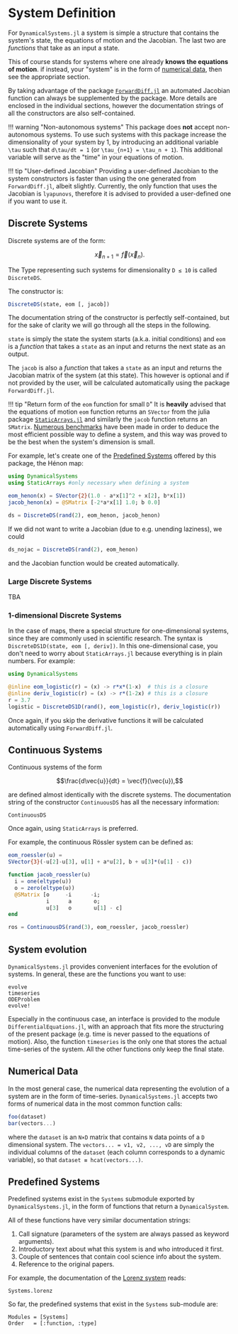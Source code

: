 # System Definition
For `DynamicalSystems.jl` a system is simple a structure that contains the system's state, the equations of motion and the Jacobian. The last two are *functions* that take as an input a state.

This of course stands for systems where one already **knows the equations of motion**.
if instead, your "system" is in the form of [numerical data](#numerical-data), then see the appropriate section.


By taking advantage of the package [`ForwardDiff.jl`](https://github.com/JuliaDiff/ForwardDiff.jl) an automated Jacobian
function can always be supplemented by the package. More details are enclosed in the individual sections, however the documentation strings of all the constructors are
also self-contained.

!!! warning "Non-autonomous systems"
    This package does **not** accept non-autonomous systems. To use such systems with this package increase
    the dimensionality of your system by 1, by introducing an additional variable
    ``\tau`` such that ``d\tau/dt = 1`` (or ``\tau_{n+1} = \tau_n + 1``). This additional variable will serve as
    the "time" in your equations of motion.

!!! tip "User-defined Jacobian"
    Providing a user-defined Jacobian to the system constructors is faster than using
    the one generated from `ForwardDiff.jl`, albeit slightly. Currently, the only function
    that uses the Jacobian is `lyapunovs`, therefore it is advised to provided a
    user-defined one if you want to use it.

## Discrete Systems
Discrete systems are of the form:
```math
\vec{x}_{n+1} = \vec{f}(\vec{x}_n).
```
The Type representing such systems for dimensionality `D ≤ 10` is called `DiscreteDS`.

The constructor is:
```julia
DiscreteDS(state, eom [, jacob])
```
The documentation string of the constructor is perfectly self-contained, but for the sake of clarity we will go through all the steps in the following.

`state` is simply the state the system starts (a.k.a. initial conditions) and
`eom` is a *function* that takes a `state` as an input and returns the next state
as an output.

The `jacob` is also a *function* that takes a `state` as an input and returns the
Jacobian matrix of the system (at this state). This however is optional and if not provided by the user, will be calculated automatically using the package `ForwardDiff.jl`.

!!! tip "Return form of the `eom` function for small `D`"
    It is **heavily** advised that the equations of motion `eom` function returns an `SVector` from
    the julia package [`StaticArrays.jl`](https://github.com/JuliaArrays/StaticArrays.jl) and similarly the `jacob` function returns an `SMatrix`. [Numerous benchmarks](https://github.com/Datseris/DynamicalSystems.jl/tree/master/test/benchmarks) have been made in order to deduce the most efficient possible way to define
    a system, and this way was proved to be the best when the system's dimension is small.

For example, let's create one of the [Predefined Systems](#predefined-systems) offered by this package, the Hénon map:
```julia
using DynamicalSystems
using StaticArrays #only necessary when defining a system

eom_henon(x) = SVector{2}(1.0 - a*x[1]^2 + x[2], b*x[1])
jacob_henon(x) = @SMatrix [-2*a*x[1] 1.0; b 0.0]

ds = DiscreteDS(rand(2), eom_henon, jacob_henon)
```
If we did not want to write a Jacobian (due to e.g. unending laziness), we could
```julia
ds_nojac = DiscreteDS(rand(2), eom_henon)
```
and the Jacobian function would be created automatically.


### Large Discrete Systems
TBA

### 1-dimensional Discrete Systems
In the case of maps, there a special structure for one-dimensional systems, since
they are commonly used in scientific research. The syntax is `DiscreteDS1D(state, eom [, deriv])`. In this one-dimensional case, you don't need to worry about `StaticArrays.jl`
because everything is in plain numbers. For example:
```julia
using DynamicalSystems

@inline eom_logistic(r) = (x) -> r*x*(1-x)  # this is a closure
@inline deriv_logistic(r) = (x) -> r*(1-2x) # this is a closure
r = 3.7
logistic = DiscreteDS1D(rand(), eom_logistic(r), deriv_logistic(r))
```
Once again, if you skip the derivative functions it will be calculated automatically
using `ForwardDiff.jl`.

## Continuous Systems
Continuous systems of the form
```math
\frac{d\vec{u}}{dt} = \vec{f}(\vec{u}),
```
are defined almost identically with the discrete systems. The documentation string
of the constructor `ContinuousDS` has all the necessary information:
```@docs
ContinuousDS
```
Once again, using `StaticArrays` is preferred.

For example, the continuous Rössler system can be defined as:
```julia
eom_roessler(u) =
SVector{3}(-u[2]-u[3], u[1] + a*u[2], b + u[3]*(u[1] - c))

function jacob_roessler(u)
  i = one(eltype(u))
  o = zero(eltype(u))
  @SMatrix [o     -i      -i;
            i      a       o;
            u[3]   o       u[1] - c]
end

ros = ContinuousDS(rand(3), eom_roessler, jacob_roessler)
```

## System evolution
`DynamicalSystems.jl` provides convenient interfaces for the evolution of systems. In general, these are the functions you want to use:
```@docs
evolve
timeseries
ODEProblem
evolve!
```
Especially in the continuous case, an interface is provided to the module `DifferentialEquations.jl`, with an approach that fits more the structuring of the present package (e.g. time is never passed to the equations of motion). Also, the function `timeseries` is the only one that stores the actual time-series of the system. All the other functions only keep the final state.


## Numerical Data
In the most general case, the numerical data representing the evolution of a system
are in the form of time-series. `DynamicalSystems.jl` accepts two forms of numerical data
in the most common function calls:
```julia
foo(dataset)
bar(vectors...)
```
where the `dataset` is an `N×D` matrix that contains `N` data points of a `D` dimensional
system. The `vectors... = v1, v2, ..., vD` are simply the individual columns of the `dataset` (each column corresponds to a dynamic variable), so that `dataset ≡ hcat(vectors...)`.


## Predefined Systems
Predefined systems exist in the `Systems` submodule exported by `DynamicalSystems.jl`, in the form of functions that return a `DynamicalSystem`.

All of these functions have very similar documentation strings:

1. Call signature (parameters of the system are always passed as keyword arguments).
1. Introductory text about what this system is and who introduced it first.
2. Couple of sentences that contain cool science info about the system.
3. Reference to the original papers.

For example, the documentation of the [Lorenz system](https://en.wikipedia.org/wiki/Lorenz_system) reads:
```@docs
Systems.lorenz
```
So far, the predefined systems that exist in the `Systems` sub-module are:
```@autodocs
Modules = [Systems]
Order   = [:function, :type]
```
